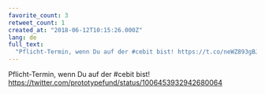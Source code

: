 ```yaml
---
favorite_count: 3
retweet_count: 1
created_at: "2018-06-12T10:15:26.000Z"
lang: de
full_text:
  "Pflicht-Termin, wenn Du auf der #cebit bist! https://t.co/neWZ893gBJ"
---
```


Pflicht-Termin, wenn Du auf der #cebit bist!
<https://twitter.com/prototypefund/status/1006453932942680064>
